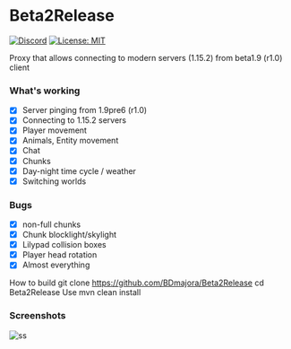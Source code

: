 # Beta2Release
[![Discord](https://img.shields.io/discord/684429844947271767.svg?label=Discord)](https://discord.gg/v6xsRdc)
[![License: MIT](https://img.shields.io/badge/license-MIT-red.svg)](LICENSE)

Proxy that allows connecting to modern servers (1.15.2) from beta1.9 (r1.0) client

### What's working
- [x] Server pinging from 1.9pre6 (r1.0)
- [x] Connecting to 1.15.2 servers
- [x] Player movement
- [x] Animals, Entity movement
- [x] Chat
- [x] Chunks
- [x] Day-night time cycle / weather
- [x] Switching worlds 

### Bugs
- [x] non-full chunks
- [x] Chunk blocklight/skylight
- [x] Lilypad collision boxes
- [x] Player head rotation
- [x] Almost everything

How to build 
git clone https://github.com/BDmajora/Beta2Release
cd Beta2Release
Use mvn clean install


### Screenshots
![ss](https://i.imgur.com/H3ejz5K.png)
